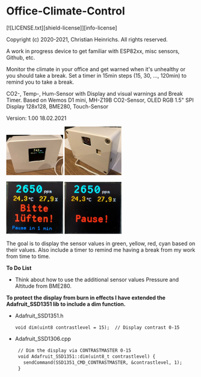 # Office-Climate-Control
[![LICENSE.txt][shield-license]][info-license]

Copyright (c) 2020-2021, Christian Heinrichs.
All rights reserved.


A work in progress device to get familiar with ESP82xx, misc sensors, Github, etc.  

Monitor the climate in your office and get warned when it's unhealthy or you should take a break.
Set a timer in 15min steps (15, 30, ..., 120min) to remind you to take a break.

CO2-, Temp-, Hum-Sensor with Display and visual warnings and Break Timer.
Based on Wemos D1 mini, MH-Z19B CO2-Sensor, OLED RGB 1.5" SPI Display 128x128, BME280, Touch-Sensor

Version: 1.00   18.02.2021



<img src="doc/front0.jpg" width="30%" alt="Front View"/> <img src="doc/back.jpg" width="30%" alt="Back View"/>


<img src="doc/front1.jpg" width="30%" alt="Front View"/> <img src="doc/front2.jpg" width="30%" alt="Front View"/>


The goal is to display the sensor values in green, yellow, red, cyan based on their values.
Also include a timer to remind me having a break from my work from time to time.  


**To Do List**
 * Think about how to use the additional sensor values Pressure and Altitude from BME280.


**To protect the display from burn in effects I have extended the Adafruit_SSD1351 lib to include a dim function.**  

 * Adafruit_SSD1351.h  
    ```
    void dim(uint8 contrastlevel = 15);  // Display contrast 0-15
   ```


 * Adafruit_SSD1306.cpp  
   ```
    // Dim the display via CONTRASTMASTER 0-15
    void Adafruit_SSD1351::dim(uint8_t contrastlevel) {
      sendCommand(SSD1351_CMD_CONTRASTMASTER, &contrastlevel, 1);
    }
   ```
